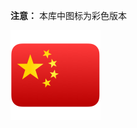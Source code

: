 **注意：** 本库中图标为彩色版本


![示例](https://raw.githubusercontent.com/jackieboby/QX/master/icon//China.png)

